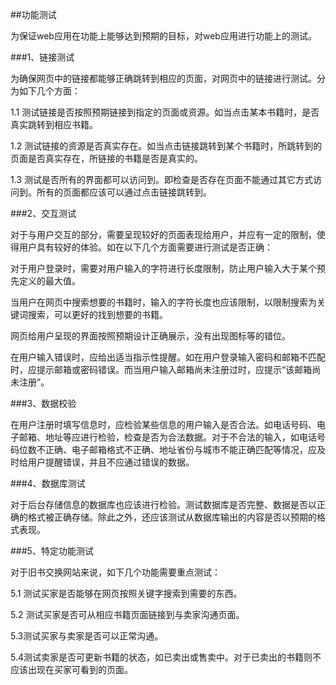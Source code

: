##功能测试为保证web应用在功能上能够达到预期的目标，对web应用进行功能上的测试。###1、链接测试为确保网页中的链接都能够正确跳转到相应的页面，对网页中的链接进行测试。分为如下几个方面：1.1 测试链接是否按照预期链接到指定的页面或资源。如当点击某本书籍时，是否真实跳转到相应书籍。1.2 测试链接的资源是否真实存在。如当点击链接跳转到某个书籍时，所跳转到的页面是否真实存在，所链接的书籍是否是真实的。1.3 测试是否所有的界面都可以访问到。即检查是否存在页面不能通过其它方式访问到。所有的页面都应该可以通过点击链接跳转到。###2、交互测试对于与用户交互的部分，需要呈现较好的页面表现给用户，并应有一定的限制，使得用户具有较好的体验。如在以下几个方面需要进行测试是否正确：对于用户登录时，需要对用户输入的字符进行长度限制，防止用户输入大于某个预先定义的最大值。当用户在网页中搜索想要的书籍时，输入的字符长度也应该限制，以限制搜索为关键词搜索，可以更好的找到想要的书籍。网页给用户呈现的界面按照预期设计正确展示，没有出现图标等的错位。在用户输入错误时，应给出适当指示性提醒。如在用户登录输入密码和邮箱不匹配时，应提示邮箱或密码错误。而当用户输入邮箱尚未注册过时，应提示“该邮箱尚未注册”。###3、数据校验在用户注册时填写信息时，应检验某些信息的用户输入是否合法。如电话号码、电子邮箱、地址等应进行检验，检查是否为合法数据。对于不合法的输入，如电话号码位数不正确、电子邮箱格式不正确、地址省份与城市不能正确匹配等情况，应及时给用户提醒错误，并且不应通过错误的数据。###4、数据库测试对于后台存储信息的数据库也应该进行检验。测试数据库是否完整、数据是否以正确的格式被正确存储。除此之外，还应该测试从数据库输出的内容是否以预期的格式表现。###5、特定功能测试对于旧书交换网站来说，如下几个功能需要重点测试：5.1 测试买家是否能够在网页按照关键字搜索到需要的东西。5.2 测试买家是否可从相应书籍页面链接到与卖家沟通页面。5.3测试买家与卖家是否可以正常沟通。5.4测试卖家是否可更新书籍的状态，如已卖出或售卖中。对于已卖出的书籍则不应该出现在买家可看到的页面。
